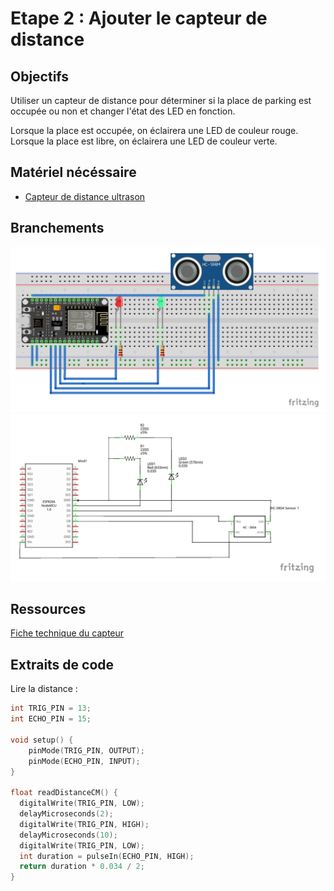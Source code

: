 # Etape 2 : Ajouter le capteur de distance

## Objectifs
Utiliser un capteur de distance pour déterminer si la place de parking est occupée ou non et changer l'état des LED en fonction. 

Lorsque la place est occupée, on éclairera une LED de couleur rouge.   
Lorsque la place est libre, on éclairera une LED de couleur verte. 

## Matériel nécéssaire 
- [Capteur de distance ultrason](https://leony.ydayslyon.fr/consumables/159)

## Branchements
![breaboard](../images/step-2_bb.png)
![schematics](../images/step-2_schem.png)

## Ressources 
[Fiche technique du capteur](https://cdn.sparkfun.com/datasheets/Sensors/Proximity/HCSR04.pdf)

## Extraits de code 
Lire la distance :
```c
int TRIG_PIN = 13;
int ECHO_PIN = 15;

void setup() { 
    pinMode(TRIG_PIN, OUTPUT);
    pinMode(ECHO_PIN, INPUT);
}

float readDistanceCM() {
  digitalWrite(TRIG_PIN, LOW);
  delayMicroseconds(2);
  digitalWrite(TRIG_PIN, HIGH);
  delayMicroseconds(10);
  digitalWrite(TRIG_PIN, LOW);
  int duration = pulseIn(ECHO_PIN, HIGH);
  return duration * 0.034 / 2;
}
```

